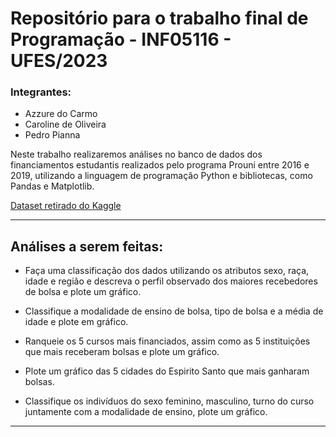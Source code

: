 # Repositório para o trabalho final de Programação - INF05116 - UFES/2023

### Integrantes:
* Azzure do Carmo
* Caroline de Oliveira
* Pedro Pianna

Neste trabalho realizaremos análises no banco de dados dos financiamentos estudantis realizados pelo programa Prouni entre 2016 e 2019, utilizando a linguagem de programação Python e bibliotecas, como Pandas e Matplotlib.

[Dataset retirado do Kaggle](https://www.kaggle.com/datasets/lfarhat/brasil-students-scholarship-prouni-20052019)

---

## Análises a serem feitas:

* Faça uma classificação dos dados utilizando os atributos sexo, raça,
idade e região e descreva o perfil observado dos maiores
recebedores de bolsa e plote um gráfico.


* Classifique a modalidade de ensino de bolsa, tipo de bolsa e a média
de idade e plote em gráfico.
  
* Ranqueie os 5 cursos mais financiados, assim como as 5 instituições
que mais receberam bolsas e plote um gráfico.
  
* Plote um gráfico das 5 cidades do Espirito Santo que mais ganharam
bolsas.

* Classifique os indivíduos do sexo feminino, masculino, turno do curso
juntamente com a modalidade de ensino, plote um gráfico.

---
